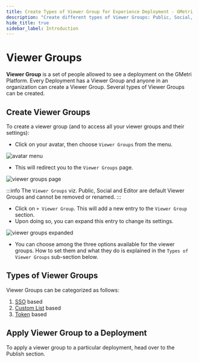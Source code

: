 ```yaml
---
title: Create Types of Viewer Group for Experience Deployment - GMetri XR Platform
description: "Create different types of Viewer Groups: Public, Social, Editor, SSO, Custom Login Form, Token, Apply Viewer Group to a Deploymentof the Experience - Tutorial on GMetri Documentation."
hide_title: true
sidebar_label: Introduction
---
```


# Viewer Groups

**Viewer Group** is a set of people allowed to see a deployment on the GMetri Platform. Every Deployment has a Viewer Group and anyone in an organization can create a Viewer Group. Several types of Viewer Groups can be created. 


## Create Viewer Groups

To create a viewer group (and to access all your viewer groups and their settings):
 
- Click on your avatar, then choose `Viewer Groups` from the menu.

![avatar menu](https://r.vrgmetri.com/image/q_90/gb-web/portal-docs/assets/img/screenshots/avatar_dropdown.png.jpg#boxShadow/)

- This will redirect you to the `Viewer Groups` page.

![viewer groups page](https://r.vrgmetri.com/image/q_90/gb-web/portal-docs/assets/img/screenshots/viewer_groups_page.png.jpg#boxShadow/)

:::info
The `Viewer Groups` viz. Public, Social and Editor are default Viewer Groups and cannot be removed or renamed.
:::

- Click on `+ Viewer Group`. This will add a new entry to the `Viewer Group` section.
- Upon doing so, you can expand this entry to change its settings.

![viewer groups expanded](https://r.vrgmetri.com/image/q_90/gb-web/portal-docs/assets/img/screenshots/viewer_group_expanded.png.jpg#boxShadow/)

- You can choose among the three options available for the viewer groups. How to set them and what they do is explained in the `Types of Viewer Groups` sub-section below.



## Types of Viewer Groups

Viewer Groups can be categorized as follows:

1. [SSO](./viewer_groups/sso) based
2. [Custom List](./viewer_groups/custom_list) based
3. [Token](./viewer_groups/token) based

## Apply Viewer Group to a Deployment 

To apply a viewer group to a particular deployment, head over to the Publish section.
